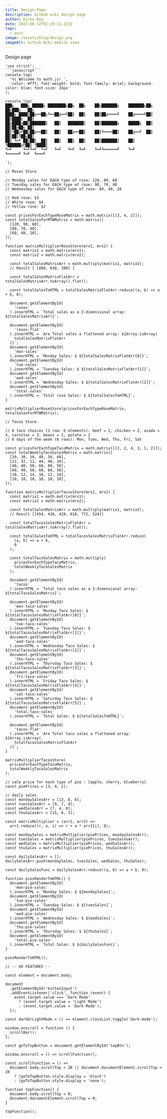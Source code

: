 ```yaml
---
title: Design Page
description: GitHub wiki design page
author: Kiron Roy
date: 2023-08-12T02:29:11.223Z
tags:
  - post
image: /assets/blog/design.png
imageAlt: Github Wiki mobile view
---
```

D﻿esign page

<!--StartFragment-->

````
'use strict';
```javascript```
console.log(
  '%c Welcome to math.js! ',
  'color: #fff; font-weight: bold; font-family: Arial; background-color: blue; font-size: 24px'
);

console.log(`
███╗   ███╗ █████╗ ████████╗██╗  ██╗    ██╗███████╗    ███████╗██╗   ██╗███╗   ██╗
████╗ ████║██╔══██╗╚══██╔══╝██║  ██║    ██║██╔════╝    ██╔════╝██║   ██║████╗  ██║
██╔████╔██║███████║   ██║   ███████║    ██║███████╗    █████╗  ██║   ██║██╔██╗ ██║
██║╚██╔╝██║██╔══██║   ██║   ██╔══██║    ██║╚════██║    ██╔══╝  ██║   ██║██║╚██╗██║
██║ ╚═╝ ██║██║  ██║   ██║   ██║  ██║    ██║███████║    ██║     ╚██████╔╝██║ ╚████║
╚═╝     ╚═╝╚═╝  ╚═╝   ╚═╝   ╚═╝  ╚═╝    ╚═╝╚══════╝    ╚═╝      ╚═════╝ ╚═╝  ╚═══╝
                                                                                  
`);

// Roses Store

// Monday sales for EACH type of rose: 120, 80, 60
// Tuesday sales for EACH type of rose: 90, 70, 40
// Wednesday sales for EACH type of rose: 60, 40, 20

// Red rose: $3
// White rose: $4
// Yellow rose: $2

const pricesForEachTypeRoseMatrix = math.matrix([[3, 4, 2]]);
const totalSalesForMTWMatrix = math.matrix([
  [120, 90, 60],
  [80, 70, 40],
  [60, 40, 20],
]);

function matrixMultiplierRoseStore(mrx1, mrx2) {
  const matrix1 = math.matrix(mrx1);
  const matrix2 = math.matrix(mrx2);

  const totalSalesMatrixArr = math.multiply(matrix1, matrix2);
  // Result [ [800, 630, 380] ]

  const totalSalesMatrixFlatArr = totalSalesMatrixArr.toArray().flat();

  const totalSalesToHTML = totalSalesMatrixFlatArr.reduce((a, b) => a + b, 0);

  document.getElementById(
    'roses'
  ).innerHTML = `Total sales as a 2-dimensional array: ${totalSalesMatrixArr}`;

  document.getElementById(
    'roses-flat'
  ).innerHTML = `Are Total sales a flattened array: ${Array.isArray(
    totalSalesMatrixFlatArr
  )}`;
  document.getElementById(
    'mon-sales'
  ).innerHTML = `Monday Sales: $ ${totalSalesMatrixFlatArr[0]}`;
  document.getElementById(
    'tue-sales'
  ).innerHTML = `Tuesday Sales: $ ${totalSalesMatrixFlatArr[1]}`;
  document.getElementById(
    'wed-sales'
  ).innerHTML = `Wednesday Sales: $ ${totalSalesMatrixFlatArr[2]}`;
  document.getElementById(
    'total-sales'
  ).innerHTML = `Total rose Sales: $ ${totalSalesToHTML}`;
}

matrixMultiplierRoseStore(pricesForEachTypeRoseMatrix, totalSalesForMTWMatrix);

// Tacos Store

// 6 taco choices (1 row: 6 elements): beef = 2, chicken = 2, asada = 4, carnitas = 3, beans = 1, potato = 2
// 6 days of the week (6 rows): Mon, Tues, Wed, Thu, Fri, Sat

const pricesForEachTypeTacoMatrix = math.matrix([[2, 2, 4, 3, 1, 2]]);
const totalWeeklyTacoSalesMatrix = math.matrix([
  [20, 30, 10, 40, 50, 60],
  [22, 32, 12, 44, 40, 10],
  [40, 40, 50, 60, 80, 50],
  [60, 40, 50, 60, 80, 50],
  [10, 12, 14, 10, 12, 14],
  [10, 10, 10, 10, 10, 10],
]);

function matrixMultiplierTacosStore(mrx1, mrx2) {
  const matrix1 = math.matrix(mrx1);
  const matrix2 = math.matrix(mrx2);

  const totalSalesMatrixArr = math.multiply(matrix1, matrix2);
  // Result [[454, 436, 428, 618, 772, 524]]

  const totalTacosSalesMatrixFlatArr = totalSalesMatrixArr.toArray().flat();

  const totalSalesToHTML = totalTacosSalesMatrixFlatArr.reduce(
    (a, b) => a + b,
    0
  );

  const totalTacoSalesMatrix = math.multiply(
    pricesForEachTypeTacoMatrix,
    totalWeeklyTacoSalesMatrix
  );

  document.getElementById(
    'tacos'
  ).innerHTML = `Total taco sales as a 2-dimensional array: ${totalTacoSalesMatrix}`;

  document.getElementById(
    'mon-taco-sales'
  ).innerHTML = `Monday Taco Sales: $ ${totalTacosSalesMatrixFlatArr[0]}`;
  document.getElementById(
    'tue-taco-sales'
  ).innerHTML = `Tuesday Taco Sales: $ ${totalTacosSalesMatrixFlatArr[1]}`;
  document.getElementById(
    'wed-taco-sales'
  ).innerHTML = `Wednesday Taco Sales: $ ${totalTacosSalesMatrixFlatArr[2]}`;
  document.getElementById(
    'thu-taco-sales'
  ).innerHTML = `Thursday Taco Sales: $ ${totalTacosSalesMatrixFlatArr[3]}`;
  document.getElementById(
    'fri-taco-sales'
  ).innerHTML = `Friday Taco Sales: $ ${totalTacosSalesMatrixFlatArr[4]}`;
  document.getElementById(
    'sat-taco-sales'
  ).innerHTML = `Saturday Taco Sales: $ ${totalTacosSalesMatrixFlatArr[5]}`;
  document.getElementById(
    'total-taco-sales'
  ).innerHTML = `Total Sales: $ ${totalSalesToHTML}`;

  document.getElementById(
    'tacos-flat'
  ).innerHTML = `Are Total taco sales a flattened array: ${Array.isArray(
    totalTacosSalesMatrixFlatArr
  )}`;
}

matrixMultiplierTacosStore(
  pricesForEachTypeTacoMatrix,
  totalWeeklyTacoSalesMatrix
);

// sale price for each type of pie : [apple, cherry, blueberry]
const piePrices = [3, 4, 2];

// daily sales
const mondaySalesArr = [13, 8, 6];
const tuesSalesArr = [9, 7, 4];
const wedSalesArr = [7, 4, 0];
const thuSalesArr = [15, 6, 3];

const matrixMultiplier = (arr1, arr2) =>
  arr1.reduce((r, a, i) => r + a * arr2[i], 0);

const mondaySales = matrixMultiplier(piePrices, mondaySalesArr);
const tuesSales = matrixMultiplier(piePrices, tuesSalesArr);
const wedSales = matrixMultiplier(piePrices, wedSalesArr);
const thuSales = matrixMultiplier(piePrices, thuSalesArr);

const dailySalesArr = [];
dailySalesArr.push(mondaySales, tuesSales, wedSales, thuSales);

const dailySalesFunc = dailySalesArr.reduce((a, b) => a + b, 0);

function piesRenderToHTML() {
  document.getElementById(
    'mon-pie-sales'
  ).innerHTML = `Monday Sales: $ ${mondaySales}`;
  document.getElementById(
    'tue-pie-sales'
  ).innerHTML = `Tuesday Sales: $ ${tuesSales}`;
  document.getElementById(
    'wed-pie-sales'
  ).innerHTML = `Wednesday Sales: $ ${wedSales}`;
  document.getElementById(
    'thu-pie-sales'
  ).innerHTML = `Thursday Sales: $ ${thuSales}`;
  document.getElementById(
    'total-pie-sales'
  ).innerHTML = `Total Sales: $ ${dailySalesFunc}`;
}

piesRenderToHTML();

// -- UX FEATURES --

const element = document.body;

document
  .getElementById('buttonInput')
  .addEventListener('click', function (event) {
    event.target.value === 'Dark Mode'
      ? (event.target.value = 'Light Mode')
      : (event.target.value = 'Dark Mode');
  });

const darkOrLightMode = () => element.classList.toggle('dark-mode');

window.onscroll = function () {
  scrollBar();
};

const goToTopButton = document.getElementById('topBtn');

window.onscroll = () => scrollFunction();

const scrollFunction = () =>
  document.body.scrollTop > 20 || document.documentElement.scrollTop > 20
    ? (goToTopButton.style.display = 'block')
    : (goToTopButton.style.display = 'none');

function topFunction() {
  document.body.scrollTop = 0;
  document.documentElement.scrollTop = 0;
}

topFunction();
````

<!--EndFragment-->